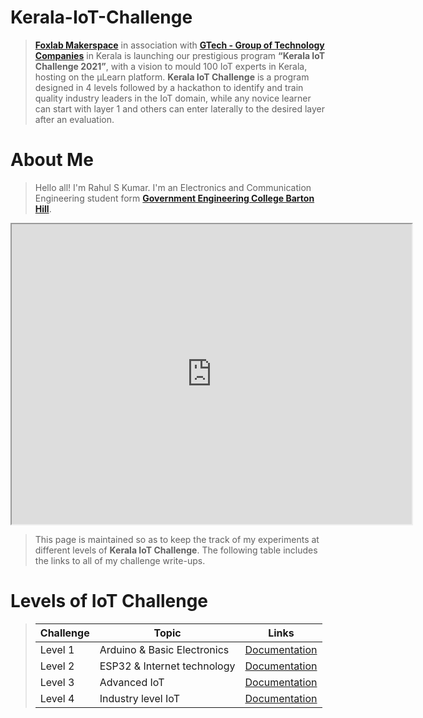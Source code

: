 # Kerala-IoT-Challenge

> [**Foxlab Makerspace**](https://www.facebook.com/foxlabmakerspace/) in association with [**GTech - Group of Technology Companies**](https://atfg.gtechindia.org/) in Kerala is launching our prestigious program **“Kerala IoT Challenge 2021”**, with a vision to mould 100 IoT experts in Kerala, hosting on the µLearn platform. **Kerala IoT Challenge** is a program designed in 4 levels followed by a hackathon to identify and train quality industry leaders in the IoT domain, while any novice learner can start with layer 1 and others can enter laterally to the desired layer after an evaluation.


# About Me
> Hello all! I'm Rahul S Kumar. I'm an Electronics and Communication Engineering student form [**Government Engineering College Barton Hill**](http://www.gecbh.ac.in/).

<iframe src="https://drive.google.com/file/d/1YhFgeOg6rDPOChP5E89hsKezTPexxZ1d/preview" width="640" height="480" allow="autoplay"></iframe>

> This page is maintained so as to keep the track of my experiments at different levels of **Kerala IoT Challenge**. The following table includes the links to all of my challenge write-ups. 

# Levels of IoT Challenge

> | Challenge | Topic | Links |
> | --------- | ----- | ----- |
> | Level 1 | Arduino & Basic Electronics | [Documentation](https://rsk2002.github.io/Kerala-IoT-Challenge/Pages/page_1) |
> | Level 2 | ESP32 & Internet technology | [Documentation]() |
> | Level 3 | Advanced IoT | [Documentation]() | 
> | Level 4 | Industry level IoT | [Documentation]() | 
